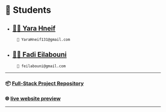 # 👥 Students

- ## [👩🏻 Yara Hneif](https://github.com/Yara-hneif)

  		📧 YaraHneif131@gmail.com



- ## [🧔🏻‍ Fadi Eilabouni](https://github.com/Fadi5801)

		📧 feilabouni@gmail.com


---

  
### 📦 [Full-Stack Project Repository](https://github.com/Yara-hneif/FULLSTACKPROJECT)
  
### 🌐 [live website preview](https://Yara-hneif.github.io/FULLSTACKPROJECT/)


---
